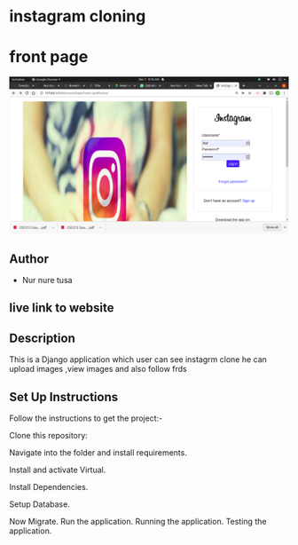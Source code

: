 # instagram cloning

# front page
 <img src="/images/11.png">

## Author
* Nur nure tusa

## live link to website

## Description
This is a Django application which user can see instagrm clone  he can upload images ,view images and also follow frds


## Set Up Instructions

Follow the instructions to get the project:-

Clone this repository:


Navigate into the folder and install requirements.

Install and activate Virtual.

Install Dependencies.

Setup Database.

Now Migrate.
Run the application.
Running the application.
Testing the application.

